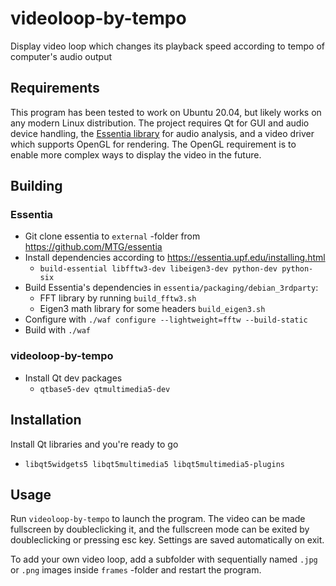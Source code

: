 # videoloop-by-tempo
Display video loop which changes its playback speed according to tempo of computer's audio output

## Requirements
This program has been tested to work on Ubuntu 20.04, but likely works on any modern Linux distribution. The project requires Qt for GUI and audio device handling, the <a href=https://essentia.upf.edu>Essentia library</a> for audio analysis, and a video driver which supports OpenGL for rendering. The OpenGL requirement is to enable more complex ways to display the video in the future.

## Building


### Essentia
- Git clone essentia to `external` -folder from https://github.com/MTG/essentia
- Install dependencies according to https://essentia.upf.edu/installing.html
    - `build-essential libfftw3-dev libeigen3-dev python-dev python-six`
- Build Essentia's dependencies in `essentia/packaging/debian_3rdparty`:
    - FFT library by running `build_fftw3.sh`
    - Eigen3 math library for some headers  `build_eigen3.sh`
- Configure with `./waf configure --lightweight=fftw --build-static`
- Build with `./waf`
### videoloop-by-tempo
- Install Qt dev packages
    - `qtbase5-dev qtmultimedia5-dev`


## Installation
Install Qt libraries and you're ready to go
- `libqt5widgets5 libqt5multimedia5 libqt5multimedia5-plugins`

## Usage
Run `videoloop-by-tempo` to launch the program. The video can be made fullscreen by doubleclicking it, and the fullscreen mode can be exited by doubleclicking or pressing esc key. Settings are saved automatically on exit.

To add your own video loop, add a subfolder with sequentially named `.jpg` or `.png` images inside `frames` -folder and restart the program.